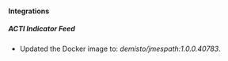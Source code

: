 #### Integrations
##### ACTI Indicator Feed
- Updated the Docker image to: *demisto/jmespath:1.0.0.40783*.
